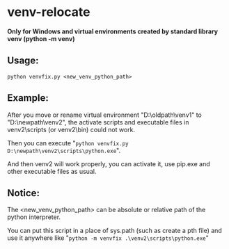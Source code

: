 # venv-relocate

**Only for Windows and virtual environments created by standard library venv (python -m venv)**

## Usage: 

```python venvfix.py <new_venv_python_path>```

## Example:

After you move or rename virtual environment "D:\oldpath\venv1" to "D:\newpath\venv2", the activate scripts and executable files in venv2\scripts (or venv2\bin) could not work.

Then you can execute "```python venvfix.py D:\newpath\venv2\scripts\python.exe```".

And then venv2 will work properly, you can activate it, use pip.exe and other executable files as usual.

## Notice:

The <new_venv_python_path> can be absolute or relative path of the python interpreter.

You can put this script in a place of sys.path (such as create a pth file) and use it anywhere like "```python -m venvfix .\venv2\scripts\python.exe```"
